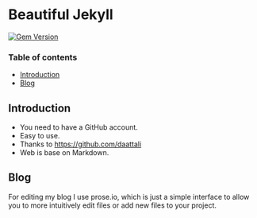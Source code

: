 # Beautiful Jekyll

[![Gem Version](https://badge.fury.io/rb/beautiful-jekyll-theme.svg)](https://badge.fury.io/rb/beautiful-jekyll-theme)

### Table of contents

- [Introduction](#introduction)
- [Blog](#blog)

## Introduction

- You need to have a GitHub account. 
- Easy to use.
- Thanks to https://github.com/daattali
- Web is base on Markdown.

## Blog 

For editing my blog I use prose.io, which is just a simple interface to allow you to more intuitively edit files or add new files to your project.
